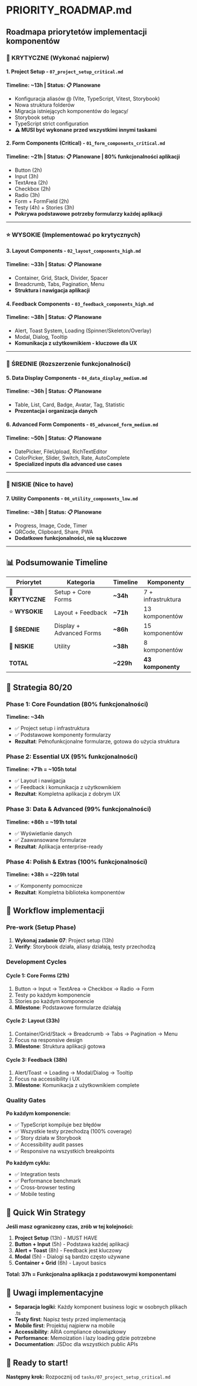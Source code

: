 # PRIORITY_ROADMAP.md

## Roadmapa priorytetów implementacji komponentów

### 🚨 KRYTYCZNE (Wykonać najpierw)

#### 1. **Project Setup** - `07_project_setup_critical.md` 
**Timeline: ~13h | Status: 📋 Planowane**
- Konfiguracja aliasów @ (Vite, TypeScript, Vitest, Storybook)
- Nowa struktura folderów 
- Migracja istniejących komponentów do legacy/
- Storybook setup
- TypeScript strict configuration
- **⚠️ MUSI być wykonane przed wszystkimi innymi taskami**

#### 2. **Form Components (Critical)** - `01_form_components_critical.md`
**Timeline: ~21h | Status: 📋 Planowane | 80% funkcjonalności aplikacji**
- Button (2h)
- Input (3h) 
- TextArea (2h)
- Checkbox (2h)
- Radio (3h)
- Form + FormField (2h)
- Testy (4h) + Stories (3h)
- **Pokrywa podstawowe potrzeby formularzy każdej aplikacji**

---

### ⭐ WYSOKIE (Implementować po krytycznych)

#### 3. **Layout Components** - `02_layout_components_high.md`
**Timeline: ~33h | Status: 📋 Planowane**
- Container, Grid, Stack, Divider, Spacer
- Breadcrumb, Tabs, Pagination, Menu
- **Struktura i nawigacja aplikacji**

#### 4. **Feedback Components** - `03_feedback_components_high.md` 
**Timeline: ~38h | Status: 📋 Planowane**
- Alert, Toast System, Loading (Spinner/Skeleton/Overlay)
- Modal, Dialog, Tooltip
- **Komunikacja z użytkownikiem - kluczowe dla UX**

---

### 🔶 ŚREDNIE (Rozszerzenie funkcjonalności)

#### 5. **Data Display Components** - `04_data_display_medium.md`
**Timeline: ~36h | Status: 📋 Planowane**
- Table, List, Card, Badge, Avatar, Tag, Statistic
- **Prezentacja i organizacja danych**

#### 6. **Advanced Form Components** - `05_advanced_form_medium.md`
**Timeline: ~50h | Status: 📋 Planowane**
- DatePicker, FileUpload, RichTextEditor
- ColorPicker, Slider, Switch, Rate, AutoComplete
- **Specialized inputs dla advanced use cases**

---

### 🔸 NISKIE (Nice to have)

#### 7. **Utility Components** - `06_utility_components_low.md`
**Timeline: ~38h | Status: 📋 Planowane**
- Progress, Image, Code, Timer
- QRCode, Clipboard, Share, PWA
- **Dodatkowe funkcjonalności, nie są kluczowe**

---

## 📊 Podsumowanie Timeline

| Priorytet | Kategoria | Timeline | Komponenty |
|-----------|-----------|----------|------------|
| 🚨 **KRYTYCZNE** | Setup + Core Forms | **~34h** | 7 + infrastruktura |
| ⭐ **WYSOKIE** | Layout + Feedback | **~71h** | 13 komponentów |
| 🔶 **ŚREDNIE** | Display + Advanced Forms | **~86h** | 15 komponentów |
| 🔸 **NISKIE** | Utility | **~38h** | 8 komponentów |
| **TOTAL** | | **~229h** | **43 komponenty** |

## 🎯 Strategia 80/20

### Phase 1: Core Foundation (80% funkcjonalności)
**Timeline: ~34h**
- ✅ Project setup i infrastruktura
- ✅ Podstawowe komponenty formularzy
- **Rezultat**: Pełnofunkcjonalne formularze, gotowa do użycia struktura

### Phase 2: Essential UX (95% funkcjonalności)
**Timeline: +71h = ~105h total**
- ✅ Layout i nawigacja 
- ✅ Feedback i komunikacja z użytkownikiem
- **Rezultat**: Kompletna aplikacja z dobrym UX

### Phase 3: Data & Advanced (99% funkcjonalności)  
**Timeline: +86h = ~191h total**
- ✅ Wyświetlanie danych
- ✅ Zaawansowane formularze
- **Rezultat**: Aplikacja enterprise-ready

### Phase 4: Polish & Extras (100% funkcjonalności)
**Timeline: +38h = ~229h total** 
- ✅ Komponenty pomocnicze
- **Rezultat**: Kompletna biblioteka komponentów

## 🔄 Workflow implementacji

### Pre-work (Setup Phase)
1. **Wykonaj zadanie 07**: Project setup (13h)
2. **Verify**: Storybook działa, aliasy działają, testy przechodzą

### Development Cycles

#### Cycle 1: Core Forms (21h)
1. Button → Input → TextArea → Checkbox → Radio → Form
2. Testy po każdym komponencie
3. Stories po każdym komponencie  
4. **Milestone**: Podstawowe formularze działają

#### Cycle 2: Layout (33h)  
1. Container/Grid/Stack → Breadcrumb → Tabs → Pagination → Menu
2. Focus na responsive design
3. **Milestone**: Struktura aplikacji gotowa

#### Cycle 3: Feedback (38h)
1. Alert/Toast → Loading → Modal/Dialog → Tooltip
2. Focus na accessibility i UX
3. **Milestone**: Komunikacja z użytkownikiem complete

### Quality Gates

**Po każdym komponencie:**
- ✅ TypeScript kompiluje bez błędów
- ✅ Wszystkie testy przechodzą (100% coverage)  
- ✅ Story działa w Storybook
- ✅ Accessibility audit passes
- ✅ Responsive na wszystkich breakpoints

**Po każdym cyklu:**
- ✅ Integration tests
- ✅ Performance benchmark
- ✅ Cross-browser testing
- ✅ Mobile testing

## 🎯 Quick Win Strategy

**Jeśli masz ograniczony czas, zrób w tej kolejności:**

1. **Project Setup** (13h) - MUST HAVE
2. **Button + Input** (5h) - Podstawa każdej aplikacji
3. **Alert + Toast** (8h) - Feedback jest kluczowy  
4. **Modal** (5h) - Dialogi są bardzo często używane
5. **Container + Grid** (6h) - Layout basics

**Total: 37h = Funkcjonalna aplikacja z podstawowymi komponentami**

## 📝 Uwagi implementacyjne

- **Separacja logiki**: Każdy komponent business logic w osobnych plikach .ts
- **Testy first**: Napisz testy przed implementacją
- **Mobile first**: Projektuj najpierw na mobile
- **Accessibility**: ARIA compliance obowiązkowy
- **Performance**: Memoization i lazy loading gdzie potrzebne
- **Documentation**: JSDoc dla wszystkich public APIs

## 🚀 Ready to start!

**Następny krok:** Rozpocznij od `tasks/07_project_setup_critical.md`
